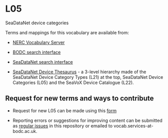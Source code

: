 # L05
SeaDataNet device categories

Terms and mappings for this vocabulary are available from:

* [NERC Vocabulary Server](http://vocab.nerc.ac.uk/collection/L05/current/)

* [BODC search interface](https://www.bodc.ac.uk/resources/vocabularies/vocabulary_search/L05/)

* [SeaDataNet search interface](http://seadatanet.maris2.nl/v_bodc_vocab_v2/search.asp?lib=L05)

* [SeaDataNet Device Thesaurus](http://vocab.nerc.ac.uk/scheme/SDNDEV/current/) - a 3-level hierarchy made of the SeaDataNet Device Category Types (L21) at the top, SeaDataNet Device Categories (L05) and the SeaVoX Device Catalogue (L22). 

## Request for new terms and ways to contribute
- Request for new L05 can be made using this [form](https://docs.google.com/forms/d/e/1FAIpQLSe-ZTKJZmNT5FmyPRFsPsNt2hpB_gb6MAmm7Zp-7GSMpn5NFA/viewform?usp=pp_url&entry.1396013310=L05)

- Reporting errors or suggestions for improving content can be submitted as [regular issues](https://github.com/nvs-vocabs/L05/issues/new) in this repository or emailed to vocab.services-at-bodc.ac.uk.
